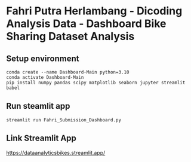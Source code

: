 # Fahri Putra Herlambang - Dicoding Analysis Data - Dashboard Bike Sharing Dataset Analysis

## Setup environment

```
conda create --name Dashboard-Main python=3.10
conda activate Dashboard-Main
pip install numpy pandas scipy matplotlib seaborn jupyter streamlit babel
```

## Run steamlit app

```
streamlit run Fahri_Submission_Dashboard.py
```

## Link Streamlit App

https://dataanalyticsbikes.streamlit.app/
